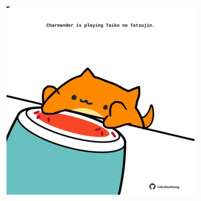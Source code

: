 <!-- built at 29/08/2025, 11:00:37 UTC -->
<p align="center">
  <img width="500" height="500" src="./ReadmeImage.svg">
</p>
